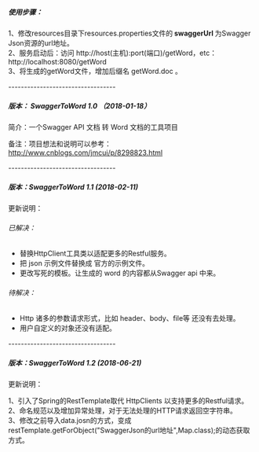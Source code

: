 <h5>使用步骤：</h5>
<p>
 1、修改resources目录下resources.properties文件的<strong> swaggerUrl </strong>为Swagger Json资源的url地址。<br/>
2、服务启动后：访问 http://host(主机):port(端口)/getWord，etc：http://localhost:8080/getWord <br/>
3、将生成的getWord文件，增加后缀名 getWord.doc 。
</p>
<p>----------------------------------</p>
<h5> 版本： SwaggerToWord 1.0 （2018-01-18）</h5>
<p>简介：一个Swagger API 文档 转 Word 文档的工具项目</P>
<p>备注：项目想法和说明可以参考：<a href='http://www.cnblogs.com/jmcui/p/8298823.html'>http://www.cnblogs.com/jmcui/p/8298823.html</a></P>
<p>----------------------------------</p>
<h5>版本：SwaggerToWord 1.1 (2018-02-11)</h5>
<p>更新说明：</P>
 <h6>已解决：</h6>
 <ul>   
   <li>替换HttpClient工具类以适配更多的Restful服务。</li>   
   <li>把 json 示例文件替换成 官方的示例文件。</li>    
   <li>更改写死的模板。让生成的 word 的内容都从Swagger api 中来。</li> 
 </ul>
 <h6>待解决：</h6>
 <ul>
   <li>Http 诸多的参数请求形式，比如 header、body、file等 还没有去处理。</li>
   <li>用户自定义的对象还没有适配。</li> 
 </ul>   
<p>----------------------------------</p>
<h5>版本：SwaggerToWord 1.2 (2018-06-21)</h5>
<p>更新说明：</P>
<p>
1、引入了Spring的RestTemplate取代 HttpClients 以支持更多的Restful请求。<br/>
2、命名规范以及增加异常处理，对于无法处理的HTTP请求返回空字符串。<br/>
3、修改之前导入data.josn的方式，变成restTemplate.getForObject("SwaggerJson的url地址",Map.class);的动态获取方式。
</p>
  
